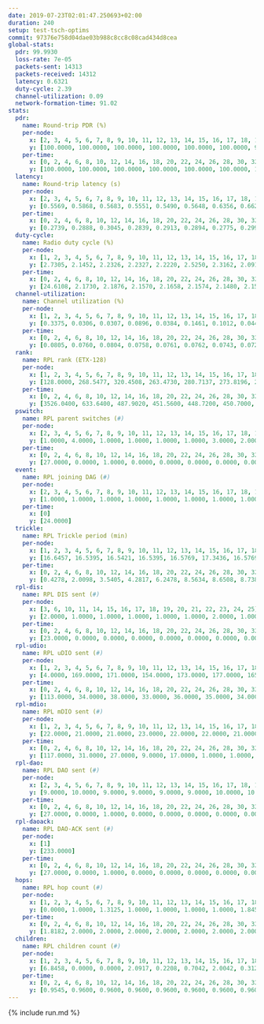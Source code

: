 ```yaml
---
date: 2019-07-23T02:01:47.250693+02:00
duration: 240
setup: test-tsch-optims
commit: 97376e758d04dae03b988c8cc8c08cad434d8cea
global-stats:
  pdr: 99.9930
  loss-rate: 7e-05
  packets-sent: 14313
  packets-received: 14312
  latency: 0.6321
  duty-cycle: 2.39
  channel-utilization: 0.09
  network-formation-time: 91.02
stats:
  pdr:
    name: Round-trip PDR (%)
    per-node:
      x: [2, 3, 4, 5, 6, 7, 8, 9, 10, 11, 12, 13, 14, 15, 16, 17, 18, 19, 20, 21, 22, 23, 24, 25]
      y: [100.0000, 100.0000, 100.0000, 100.0000, 100.0000, 100.0000, 99.8270, 100.0000, 100.0000, 100.0000, 100.0000, 100.0000, 100.0000, 100.0000, 100.0000, 100.0000, 100.0000, 100.0000, 100.0000, 100.0000, 100.0000, 100.0000, 100.0000, 100.0000]
    per-time:
      x: [0, 2, 4, 6, 8, 10, 12, 14, 16, 18, 20, 22, 24, 26, 28, 30, 32, 34, 36, 38, 40, 42, 44, 46, 48, 50, 52, 54, 56, 58, 60, 62, 64, 66, 68, 70, 72, 74, 76, 78, 80, 82, 84, 86, 88, 90, 92, 94, 96, 98, 100, 102, 104, 106, 108, 110, 112, 114, 116, 118, 120, 122, 124, 126, 128, 130, 132, 134, 136, 138, 140, 142, 144, 146, 148, 150, 152, 154, 156, 158, 160, 162, 164, 166, 168, 170, 172, 174, 176, 178, 180, 182, 184, 186, 188, 190, 192, 194, 196, 198, 200, 202, 204, 206, 208, 210, 212, 214, 216, 218, 220, 222, 224, 226, 228, 230, 232, 234, 236, 238, 240]
      y: [100.0000, 100.0000, 100.0000, 100.0000, 100.0000, 100.0000, 100.0000, 100.0000, 100.0000, 100.0000, 100.0000, 100.0000, 100.0000, 100.0000, 100.0000, 100.0000, 100.0000, 99.1736, 100.0000, 100.0000, 100.0000, 100.0000, 100.0000, 100.0000, 100.0000, 100.0000, 100.0000, 100.0000, 100.0000, 100.0000, 100.0000, 100.0000, 100.0000, 100.0000, 100.0000, 100.0000, 100.0000, 100.0000, 100.0000, 100.0000, 100.0000, 100.0000, 100.0000, 100.0000, 100.0000, 100.0000, 100.0000, 100.0000, 100.0000, 100.0000, 100.0000, 100.0000, 100.0000, 100.0000, 100.0000, 100.0000, 100.0000, 100.0000, 100.0000, 100.0000, 100.0000, 100.0000, 100.0000, 100.0000, 100.0000, 100.0000, 100.0000, 100.0000, 100.0000, 100.0000, 100.0000, 100.0000, 100.0000, 100.0000, 100.0000, 100.0000, 100.0000, 100.0000, 100.0000, 100.0000, 100.0000, 100.0000, 100.0000, 100.0000, 100.0000, 100.0000, 100.0000, 100.0000, 100.0000, 100.0000, 100.0000, 100.0000, 100.0000, 100.0000, 100.0000, 100.0000, 100.0000, 100.0000, 100.0000, 100.0000, 100.0000, 100.0000, 100.0000, 100.0000, 100.0000, 100.0000, 100.0000, 100.0000, 100.0000, 100.0000, 100.0000, 100.0000, 100.0000, 100.0000, 100.0000, 100.0000, 100.0000, 100.0000, 100.0000, 100.0000, null]
  latency:
    name: Round-trip latency (s)
    per-node:
      x: [2, 3, 4, 5, 6, 7, 8, 9, 10, 11, 12, 13, 14, 15, 16, 17, 18, 19, 20, 21, 22, 23, 24, 25]
      y: [0.5569, 0.5868, 0.5683, 0.5551, 0.5490, 0.5648, 0.6356, 0.6620, 0.5584, 0.6417, 0.5469, 0.6433, 0.6346, 0.6361, 0.6287, 0.6437, 0.5445, 0.7083, 0.6881, 0.7530, 0.6999, 0.8273, 0.6891, 0.6329]
    per-time:
      x: [0, 2, 4, 6, 8, 10, 12, 14, 16, 18, 20, 22, 24, 26, 28, 30, 32, 34, 36, 38, 40, 42, 44, 46, 48, 50, 52, 54, 56, 58, 60, 62, 64, 66, 68, 70, 72, 74, 76, 78, 80, 82, 84, 86, 88, 90, 92, 94, 96, 98, 100, 102, 104, 106, 108, 110, 112, 114, 116, 118, 120, 122, 124, 126, 128, 130, 132, 134, 136, 138, 140, 142, 144, 146, 148, 150, 152, 154, 156, 158, 160, 162, 164, 166, 168, 170, 172, 174, 176, 178, 180, 182, 184, 186, 188, 190, 192, 194, 196, 198, 200, 202, 204, 206, 208, 210, 212, 214, 216, 218, 220, 222, 224, 226, 228, 230, 232, 234, 236, 238, 240]
      y: [0.2739, 0.2888, 0.3045, 0.2839, 0.2913, 0.2894, 0.2775, 0.2991, 0.2861, 0.2930, 0.3041, 0.3076, 0.2858, 0.3112, 0.2864, 0.2852, 0.3020, 0.2865, 0.2951, 0.2783, 0.2742, 0.2804, 0.2911, 0.2790, 0.2803, 0.2691, 0.2868, 0.2859, 0.2929, 0.2893, 0.2789, 0.2798, 0.2697, 0.2750, 0.2807, 0.2973, 0.2872, 0.2695, 0.2861, 0.2689, 0.2958, 0.2960, 0.2932, 0.2989, 0.2857, 0.2709, 0.2665, 0.2848, 0.3078, 0.3120, 0.2860, 0.2969, 0.2580, 0.3545, 0.2726, 0.2432, 0.3137, 0.2673, 0.3227, 0.4325, 0.5738, 0.3461, 0.2639, 0.2699, 0.3882, 0.5801, 0.7099, 0.5441, 0.5527, 0.2746, 0.2984, 0.6942, 1.1683, 0.8827, 0.6648, 0.5704, 0.4221, 0.6918, 1.2312, 1.2106, 0.9574, 0.8150, 0.5767, 0.8747, 1.2166, 1.2458, 1.2389, 1.1300, 1.0096, 0.8403, 1.2271, 1.2421, 1.2367, 1.2425, 1.1929, 1.1340, 1.2369, 1.2422, 1.2346, 1.2453, 1.2233, 1.2254, 1.2159, 1.2144, 1.2210, 1.2274, 1.2146, 1.2268, 1.2244, 1.2181, 1.2120, 1.2339, 1.2262, 1.2004, 1.2093, 1.2276, 1.2273, 1.2134, 1.2237, 1.1966, null]
  duty-cycle:
    name: Radio duty cycle (%)
    per-node:
      x: [1, 2, 3, 4, 5, 6, 7, 8, 9, 10, 11, 12, 13, 14, 15, 16, 17, 18, 19, 20, 21, 22, 23, 24, 25]
      y: [2.7305, 2.1452, 2.2326, 2.2327, 2.2220, 2.5250, 2.3162, 2.0911, 2.0943, 2.1825, 2.2317, 2.7591, 2.3834, 2.1297, 2.3156, 2.4368, 2.3062, 2.6054, 2.3552, 2.5123, 2.3697, 2.4793, 2.5358, 2.3852, 2.3501]
    per-time:
      x: [0, 2, 4, 6, 8, 10, 12, 14, 16, 18, 20, 22, 24, 26, 28, 30, 32, 34, 36, 38, 40, 42, 44, 46, 48, 50, 52, 54, 56, 58, 60, 62, 64, 66, 68, 70, 72, 74, 76, 78, 80, 82, 84, 86, 88, 90, 92, 94, 96, 98, 100, 102, 104, 106, 108, 110, 112, 114, 116, 118, 120, 122, 124, 126, 128, 130, 132, 134, 136, 138, 140, 142, 144, 146, 148, 150, 152, 154, 156, 158, 160, 162, 164, 166, 168, 170, 172, 174, 176, 178, 180, 182, 184, 186, 188, 190, 192, 194, 196, 198, 200, 202, 204, 206, 208, 210, 212, 214, 216, 218, 220, 222, 224, 226, 228, 230, 232, 234, 236, 238, 240]
      y: [24.6108, 2.1730, 2.1876, 2.1570, 2.1658, 2.1574, 2.1480, 2.1543, 2.1621, 2.1489, 2.1629, 2.1563, 2.1725, 2.1720, 2.2004, 2.1697, 2.1546, 2.1611, 2.1559, 2.1738, 2.1487, 2.1536, 2.1566, 2.1588, 2.1550, 2.1510, 2.1553, 2.1672, 2.1679, 2.1766, 2.1581, 2.1592, 2.1665, 2.1584, 2.1527, 2.1558, 2.1438, 2.1558, 2.1470, 2.1594, 2.1512, 2.1720, 2.1659, 2.1658, 2.1562, 2.1557, 2.1431, 2.1524, 2.1504, 2.1537, 2.1611, 2.1569, 2.1658, 2.1474, 2.1451, 2.1339, 2.1441, 2.1721, 2.1468, 2.1696, 2.1589, 2.1545, 2.1572, 2.1487, 2.1535, 2.1641, 2.1580, 2.1699, 2.1502, 2.1506, 2.1385, 2.1710, 2.1567, 2.1660, 2.1655, 2.1483, 2.1573, 2.1569, 2.1621, 2.1585, 2.1547, 2.1605, 2.1405, 2.1684, 2.6914, 2.4441, 2.5462, 2.3649, 2.1774, 2.1454, 2.1629, 2.1700, 2.1645, 2.1696, 2.1673, 2.1623, 2.1576, 2.1487, 2.1644, 2.1579, 2.1682, 2.1609, 2.1693, 2.1516, 2.1571, 2.1634, 2.1445, 2.1648, 2.1555, 2.1671, 2.1507, 2.1569, 2.1622, 2.1605, 2.1573, 2.1561, 2.1684, 2.1424, 2.1492, 2.1536, null]
  channel-utilization:
    name: Channel utilization (%)
    per-node:
      x: [1, 2, 3, 4, 5, 6, 7, 8, 9, 10, 11, 12, 13, 14, 15, 16, 17, 18, 19, 20, 21, 22, 23, 24, 25]
      y: [0.3375, 0.0306, 0.0307, 0.0896, 0.0384, 0.1461, 0.1012, 0.0440, 0.0328, 0.0316, 0.0350, 0.3436, 0.0438, 0.0343, 0.0396, 0.1175, 0.0356, 0.1611, 0.0320, 0.0454, 0.0374, 0.0325, 0.0325, 0.0313, 0.0313]
    per-time:
      x: [0, 2, 4, 6, 8, 10, 12, 14, 16, 18, 20, 22, 24, 26, 28, 30, 32, 34, 36, 38, 40, 42, 44, 46, 48, 50, 52, 54, 56, 58, 60, 62, 64, 66, 68, 70, 72, 74, 76, 78, 80, 82, 84, 86, 88, 90, 92, 94, 96, 98, 100, 102, 104, 106, 108, 110, 112, 114, 116, 118, 120, 122, 124, 126, 128, 130, 132, 134, 136, 138, 140, 142, 144, 146, 148, 150, 152, 154, 156, 158, 160, 162, 164, 166, 168, 170, 172, 174, 176, 178, 180, 182, 184, 186, 188, 190, 192, 194, 196, 198, 200, 202, 204, 206, 208, 210, 212, 214, 216, 218, 220, 222, 224, 226, 228, 230, 232, 234, 236, 238, 240]
      y: [0.0805, 0.0760, 0.0804, 0.0758, 0.0761, 0.0762, 0.0743, 0.0722, 0.0761, 0.0726, 0.0798, 0.0769, 0.0820, 0.0818, 0.0906, 0.0799, 0.0739, 0.0753, 0.0754, 0.0821, 0.0732, 0.0752, 0.0731, 0.0748, 0.0743, 0.0714, 0.0748, 0.0781, 0.0795, 0.0815, 0.0754, 0.0752, 0.0764, 0.0733, 0.0748, 0.0748, 0.0717, 0.0741, 0.0723, 0.0763, 0.0716, 0.0782, 0.0781, 0.0777, 0.0755, 0.0761, 0.0702, 0.0733, 0.0725, 0.0731, 0.0773, 0.0752, 0.0801, 0.0716, 0.0728, 0.0679, 0.0725, 0.0799, 0.0708, 0.0754, 0.0739, 0.0727, 0.0743, 0.0704, 0.0737, 0.0771, 0.0746, 0.0781, 0.0707, 0.0717, 0.0683, 0.0785, 0.0756, 0.0744, 0.0736, 0.0707, 0.0705, 0.0720, 0.0722, 0.0738, 0.0723, 0.0728, 0.0698, 0.0745, 0.2433, 0.1165, 0.1487, 0.0592, 0.0786, 0.0698, 0.0738, 0.0799, 0.0751, 0.0774, 0.0758, 0.0754, 0.0736, 0.0725, 0.0765, 0.0746, 0.0773, 0.0741, 0.0741, 0.0729, 0.0710, 0.0752, 0.0706, 0.0737, 0.0734, 0.0758, 0.0704, 0.0737, 0.0749, 0.0712, 0.0749, 0.0751, 0.0780, 0.0717, 0.0716, 0.0740, null]
  rank:
    name: RPL rank (ETX-128)
    per-node:
      x: [1, 2, 3, 4, 5, 6, 7, 8, 9, 10, 11, 12, 13, 14, 15, 16, 17, 18, 19, 20, 21, 22, 23, 24, 25]
      y: [128.0000, 268.5477, 320.4508, 263.4730, 280.7137, 273.8196, 273.6058, 399.3745, 442.0165, 414.2634, 492.9383, 273.4606, 411.0902, 494.1341, 470.3580, 405.8313, 495.3693, 430.4256, 562.5918, 552.9669, 866.1967, 838.2934, 654.4385, 589.4232, 844.5021]
    per-time:
      x: [0, 2, 4, 6, 8, 10, 12, 14, 16, 18, 20, 22, 24, 26, 28, 30, 32, 34, 36, 38, 40, 42, 44, 46, 48, 50, 52, 54, 56, 58, 60, 62, 64, 66, 68, 70, 72, 74, 76, 78, 80, 82, 84, 86, 88, 90, 92, 94, 96, 98, 100, 102, 104, 106, 108, 110, 112, 114, 116, 118, 120, 122, 124, 126, 128, 130, 132, 134, 136, 138, 140, 142, 144, 146, 148, 150, 152, 154, 156, 158, 160, 162, 164, 166, 168, 170, 172, 174, 176, 178, 180, 182, 184, 186, 188, 190, 192, 194, 196, 198, 200, 202, 204, 206, 208, 210, 212, 214, 216, 218, 220, 222, 224, 226, 228, 230, 232, 234, 236, 238, 240]
      y: [3526.0400, 633.6400, 487.9020, 451.5600, 448.7200, 450.7000, 447.0000, 441.6000, 443.6000, 445.5800, 441.9216, 436.7400, 435.8431, 424.0400, 459.8000, 465.8400, 453.6600, 455.1400, 462.7059, 454.9811, 437.6000, 439.9000, 440.4400, 441.1800, 440.5800, 435.7200, 430.8800, 430.4314, 420.9800, 429.0392, 425.4800, 421.7800, 424.5000, 422.2000, 418.1600, 420.2200, 427.0000, 422.9804, 414.0600, 411.8235, 408.1400, 399.5600, 401.3600, 398.2800, 398.9400, 404.4600, 401.5600, 402.1200, 401.4800, 400.4800, 408.4400, 406.4600, 419.3725, 418.1800, 419.0200, 413.7647, 414.5400, 417.2549, 416.7451, 414.4200, 413.1600, 410.2400, 416.7843, 419.4200, 422.7600, 423.7451, 416.2000, 414.6000, 410.8400, 405.2745, 409.2200, 415.0392, 409.2745, 410.0980, 402.2600, 403.5600, 401.0600, 399.6000, 401.6200, 396.5200, 394.9000, 397.6400, 398.4600, 420.0600, 311.1888, 302.1119, 276.9200, 289.1132, 419.0588, 420.0800, 423.6667, 414.7255, 416.7692, 419.9608, 414.5400, 408.3800, 410.8400, 411.2200, 404.1800, 402.6600, 403.0192, 398.5200, 403.5200, 400.9400, 399.3200, 401.0000, 403.6200, 409.3725, 405.1400, 405.7600, 404.1000, 403.4800, 404.0600, 403.4800, 396.5490, 404.0000, 396.9020, 401.6200, 400.5800, 397.8400, null]
  pswitch:
    name: RPL parent switches (#)
    per-node:
      x: [2, 3, 4, 5, 6, 7, 8, 9, 10, 11, 12, 13, 14, 15, 16, 17, 18, 19, 20, 21, 22, 23, 24, 25]
      y: [1.0000, 4.0000, 1.0000, 1.0000, 1.0000, 1.0000, 3.0000, 2.0000, 3.0000, 3.0000, 1.0000, 4.0000, 6.0000, 3.0000, 3.0000, 1.0000, 2.0000, 5.0000, 3.0000, 4.0000, 2.0000, 5.0000, 1.0000, 1.0000]
    per-time:
      x: [0, 2, 4, 6, 8, 10, 12, 14, 16, 18, 20, 22, 24, 26, 28, 30, 32, 34, 36, 38, 40, 42, 44, 46, 48, 50, 52, 54, 56, 58, 60, 62, 64, 66, 68, 70, 72, 74, 76, 78, 80, 82, 84, 86, 88, 90, 92, 94, 96, 98, 100, 102, 104, 106, 108, 110, 112, 114, 116, 118, 120, 122, 124, 126, 128, 130, 132, 134, 136, 138, 140, 142, 144, 146, 148, 150, 152, 154, 156, 158, 160, 162, 164, 166, 168, 170, 172, 174, 176, 178, 180, 182, 184, 186, 188, 190, 192, 194, 196, 198, 200, 202, 204, 206, 208, 210, 212, 214, 216, 218, 220, 222, 224, 226, 228, 230, 232]
      y: [27.0000, 0.0000, 1.0000, 0.0000, 0.0000, 0.0000, 0.0000, 0.0000, 0.0000, 0.0000, 1.0000, 0.0000, 1.0000, 0.0000, 0.0000, 0.0000, 0.0000, 0.0000, 1.0000, 3.0000, 0.0000, 0.0000, 0.0000, 0.0000, 0.0000, 0.0000, 0.0000, 1.0000, 0.0000, 1.0000, 0.0000, 0.0000, 0.0000, 0.0000, 0.0000, 0.0000, 0.0000, 1.0000, 0.0000, 1.0000, 0.0000, 0.0000, 0.0000, 0.0000, 0.0000, 0.0000, 0.0000, 0.0000, 0.0000, 0.0000, 0.0000, 0.0000, 1.0000, 0.0000, 0.0000, 1.0000, 0.0000, 1.0000, 1.0000, 0.0000, 0.0000, 0.0000, 1.0000, 0.0000, 0.0000, 1.0000, 0.0000, 0.0000, 0.0000, 1.0000, 0.0000, 1.0000, 1.0000, 1.0000, 0.0000, 0.0000, 0.0000, 0.0000, 0.0000, 0.0000, 0.0000, 0.0000, 0.0000, 0.0000, 0.0000, 0.0000, 0.0000, 0.0000, 1.0000, 0.0000, 1.0000, 1.0000, 2.0000, 1.0000, 0.0000, 0.0000, 0.0000, 0.0000, 0.0000, 0.0000, 2.0000, 0.0000, 0.0000, 0.0000, 0.0000, 0.0000, 0.0000, 1.0000, 0.0000, 0.0000, 0.0000, 0.0000, 0.0000, 0.0000, 1.0000, 2.0000, 1.0000]
  event:
    name: RPL joining DAG (#)
    per-node:
      x: [2, 3, 4, 5, 6, 7, 8, 9, 10, 11, 12, 13, 14, 15, 16, 17, 18, 19, 20, 21, 22, 23, 24, 25]
      y: [1.0000, 1.0000, 1.0000, 1.0000, 1.0000, 1.0000, 1.0000, 1.0000, 1.0000, 1.0000, 1.0000, 1.0000, 1.0000, 1.0000, 1.0000, 1.0000, 1.0000, 1.0000, 1.0000, 1.0000, 1.0000, 1.0000, 1.0000, 1.0000]
    per-time:
      x: [0]
      y: [24.0000]
  trickle:
    name: RPL Trickle period (min)
    per-node:
      x: [1, 2, 3, 4, 5, 6, 7, 8, 9, 10, 11, 12, 13, 14, 15, 16, 17, 18, 19, 20, 21, 22, 23, 24, 25]
      y: [16.6457, 16.5395, 16.5421, 16.5395, 16.5769, 17.3436, 16.5769, 16.5843, 16.5344, 16.4798, 16.5472, 16.5395, 16.5421, 16.5497, 16.4613, 16.5377, 16.5299, 16.4619, 16.5384, 16.5806, 16.5345, 16.1896, 16.5880, 16.5228, 16.5228]
    per-time:
      x: [0, 2, 4, 6, 8, 10, 12, 14, 16, 18, 20, 22, 24, 26, 28, 30, 32, 34, 36, 38, 40, 42, 44, 46, 48, 50, 52, 54, 56, 58, 60, 62, 64, 66, 68, 70, 72, 74, 76, 78, 80, 82, 84, 86, 88, 90, 92, 94, 96, 98, 100, 102, 104, 106, 108, 110, 112, 114, 116, 118, 120, 122, 124, 126, 128, 130, 132, 134, 136, 138, 140, 142, 144, 146, 148, 150, 152, 154, 156, 158, 160, 162, 164, 166, 168, 170, 172, 174, 176, 178, 180, 182, 184, 186, 188, 190, 192, 194, 196, 198, 200, 202, 204, 206, 208, 210, 212, 214, 216, 218, 220, 222, 224, 226, 228, 230, 232, 234, 236, 238, 240]
      y: [0.4278, 2.0098, 3.5405, 4.2817, 6.2478, 8.5634, 8.6508, 8.7381, 9.4372, 17.1267, 17.1336, 17.4763, 17.4763, 17.4763, 17.4763, 17.4763, 17.4763, 17.4763, 17.4763, 17.4763, 17.4763, 17.4763, 17.4763, 17.4763, 17.4763, 17.4763, 17.4763, 17.4763, 17.4763, 17.4763, 17.4763, 17.4763, 17.4763, 17.4763, 17.4763, 17.4763, 17.4763, 17.4763, 17.4763, 17.4763, 17.4763, 17.4763, 17.4763, 17.4763, 17.4763, 17.4763, 17.4763, 17.4763, 17.4763, 17.4763, 17.4763, 17.4763, 17.4763, 17.4763, 17.4763, 17.4763, 17.4763, 17.4763, 17.4763, 17.4763, 17.4763, 17.4763, 17.4763, 17.4763, 17.4763, 17.4763, 17.4763, 17.4763, 17.4763, 17.4763, 17.4763, 17.4763, 17.4763, 17.4763, 17.4763, 17.4763, 17.4763, 17.4763, 17.4763, 17.4763, 17.4763, 17.4763, 17.4763, 17.4763, 17.4763, 17.4763, 17.4763, 17.4763, 17.4763, 17.4763, 17.4763, 17.4763, 17.4763, 17.4763, 17.4763, 17.4763, 17.4763, 17.4763, 17.4763, 17.4763, 17.4763, 17.4763, 17.4763, 17.4763, 17.4763, 17.4763, 17.4763, 17.4763, 17.4763, 17.4763, 17.4763, 17.4763, 17.4763, 17.4763, 17.4763, 17.4763, 17.4763, 17.4763, 17.4763, 17.4763, null]
  rpl-dis:
    name: RPL DIS sent (#)
    per-node:
      x: [3, 6, 10, 11, 14, 15, 16, 17, 18, 19, 20, 21, 22, 23, 24, 25]
      y: [2.0000, 1.0000, 1.0000, 1.0000, 1.0000, 1.0000, 2.0000, 1.0000, 1.0000, 1.0000, 2.0000, 1.0000, 3.0000, 3.0000, 1.0000, 2.0000]
    per-time:
      x: [0, 2, 4, 6, 8, 10, 12, 14, 16, 18, 20, 22, 24, 26, 28, 30, 32, 34, 36, 38, 40, 42, 44, 46, 48, 50, 52, 54, 56, 58, 60, 62, 64, 66, 68, 70, 72, 74, 76, 78, 80, 82, 84, 86, 88, 90, 92, 94, 96, 98, 100, 102, 104, 106, 108, 110, 112, 114, 116, 118, 120, 122, 124, 126, 128, 130, 132, 134, 136, 138, 140, 142, 144, 146, 148, 150, 152, 154, 156, 158, 160, 162, 164, 166, 168, 170, 172]
      y: [23.0000, 0.0000, 0.0000, 0.0000, 0.0000, 0.0000, 0.0000, 0.0000, 0.0000, 0.0000, 0.0000, 0.0000, 0.0000, 0.0000, 0.0000, 0.0000, 0.0000, 0.0000, 0.0000, 0.0000, 0.0000, 0.0000, 0.0000, 0.0000, 0.0000, 0.0000, 0.0000, 0.0000, 0.0000, 0.0000, 0.0000, 0.0000, 0.0000, 0.0000, 0.0000, 0.0000, 0.0000, 0.0000, 0.0000, 0.0000, 0.0000, 0.0000, 0.0000, 0.0000, 0.0000, 0.0000, 0.0000, 0.0000, 0.0000, 0.0000, 0.0000, 0.0000, 0.0000, 0.0000, 0.0000, 0.0000, 0.0000, 0.0000, 0.0000, 0.0000, 0.0000, 0.0000, 0.0000, 0.0000, 0.0000, 0.0000, 0.0000, 0.0000, 0.0000, 0.0000, 0.0000, 0.0000, 0.0000, 0.0000, 0.0000, 0.0000, 0.0000, 0.0000, 0.0000, 0.0000, 0.0000, 0.0000, 0.0000, 0.0000, 0.0000, 0.0000, 1.0000]
  rpl-udio:
    name: RPL uDIO sent (#)
    per-node:
      x: [1, 2, 3, 4, 5, 6, 7, 8, 9, 10, 11, 12, 13, 14, 15, 16, 17, 18, 19, 20, 21, 22, 23, 24, 25]
      y: [4.0000, 169.0000, 171.0000, 154.0000, 173.0000, 177.0000, 165.0000, 170.0000, 165.0000, 166.0000, 167.0000, 131.0000, 167.0000, 167.0000, 172.0000, 153.0000, 163.0000, 132.0000, 165.0000, 167.0000, 167.0000, 170.0000, 164.0000, 169.0000, 174.0000]
    per-time:
      x: [0, 2, 4, 6, 8, 10, 12, 14, 16, 18, 20, 22, 24, 26, 28, 30, 32, 34, 36, 38, 40, 42, 44, 46, 48, 50, 52, 54, 56, 58, 60, 62, 64, 66, 68, 70, 72, 74, 76, 78, 80, 82, 84, 86, 88, 90, 92, 94, 96, 98, 100, 102, 104, 106, 108, 110, 112, 114, 116, 118, 120, 122, 124, 126, 128, 130, 132, 134, 136, 138, 140, 142, 144, 146, 148, 150, 152, 154, 156, 158, 160, 162, 164, 166, 168, 170, 172, 174, 176, 178, 180, 182, 184, 186, 188, 190, 192, 194, 196, 198, 200, 202, 204, 206, 208, 210, 212, 214, 216, 218, 220, 222, 224, 226, 228, 230, 232, 234, 236, 238, 240]
      y: [113.0000, 34.0000, 38.0000, 33.0000, 36.0000, 35.0000, 34.0000, 34.0000, 33.0000, 33.0000, 35.0000, 30.0000, 33.0000, 27.0000, 38.0000, 39.0000, 29.0000, 32.0000, 33.0000, 32.0000, 35.0000, 34.0000, 31.0000, 32.0000, 31.0000, 35.0000, 32.0000, 37.0000, 28.0000, 31.0000, 30.0000, 33.0000, 34.0000, 31.0000, 32.0000, 29.0000, 30.0000, 34.0000, 35.0000, 34.0000, 32.0000, 32.0000, 29.0000, 30.0000, 29.0000, 33.0000, 32.0000, 39.0000, 33.0000, 29.0000, 28.0000, 34.0000, 35.0000, 31.0000, 28.0000, 34.0000, 33.0000, 29.0000, 27.0000, 33.0000, 33.0000, 32.0000, 34.0000, 31.0000, 35.0000, 35.0000, 27.0000, 32.0000, 32.0000, 36.0000, 28.0000, 31.0000, 26.0000, 33.0000, 32.0000, 33.0000, 32.0000, 32.0000, 33.0000, 31.0000, 26.0000, 30.0000, 31.0000, 36.0000, 37.0000, 38.0000, 29.0000, 37.0000, 35.0000, 28.0000, 33.0000, 36.0000, 38.0000, 34.0000, 30.0000, 29.0000, 26.0000, 32.0000, 29.0000, 34.0000, 31.0000, 31.0000, 31.0000, 31.0000, 31.0000, 35.0000, 29.0000, 33.0000, 34.0000, 34.0000, 29.0000, 27.0000, 33.0000, 29.0000, 31.0000, 36.0000, 31.0000, 28.0000, 32.0000, 28.0000, 3.0000]
  rpl-mdio:
    name: RPL mDIO sent (#)
    per-node:
      x: [1, 2, 3, 4, 5, 6, 7, 8, 9, 10, 11, 12, 13, 14, 15, 16, 17, 18, 19, 20, 21, 22, 23, 24, 25]
      y: [22.0000, 21.0000, 21.0000, 23.0000, 22.0000, 22.0000, 21.0000, 22.0000, 22.0000, 20.0000, 21.0000, 22.0000, 21.0000, 23.0000, 22.0000, 21.0000, 20.0000, 21.0000, 23.0000, 20.0000, 21.0000, 25.0000, 21.0000, 21.0000, 20.0000]
    per-time:
      x: [0, 2, 4, 6, 8, 10, 12, 14, 16, 18, 20, 22, 24, 26, 28, 30, 32, 34, 36, 38, 40, 42, 44, 46, 48, 50, 52, 54, 56, 58, 60, 62, 64, 66, 68, 70, 72, 74, 76, 78, 80, 82, 84, 86, 88, 90, 92, 94, 96, 98, 100, 102, 104, 106, 108, 110, 112, 114, 116, 118, 120, 122, 124, 126, 128, 130, 132, 134, 136, 138, 140, 142, 144, 146, 148, 150, 152, 154, 156, 158, 160, 162, 164, 166, 168, 170, 172, 174, 176, 178, 180, 182, 184, 186, 188, 190, 192, 194, 196, 198, 200, 202, 204, 206, 208, 210, 212, 214, 216, 218, 220, 222, 224, 226, 228, 230, 232, 234, 236, 238]
      y: [117.0000, 31.0000, 27.0000, 9.0000, 17.0000, 1.0000, 1.0000, 13.0000, 10.0000, 1.0000, 0.0000, 0.0000, 0.0000, 1.0000, 4.0000, 6.0000, 7.0000, 7.0000, 0.0000, 0.0000, 0.0000, 0.0000, 6.0000, 4.0000, 4.0000, 8.0000, 3.0000, 0.0000, 0.0000, 0.0000, 1.0000, 8.0000, 3.0000, 10.0000, 3.0000, 0.0000, 0.0000, 0.0000, 0.0000, 4.0000, 6.0000, 7.0000, 4.0000, 4.0000, 0.0000, 0.0000, 0.0000, 0.0000, 5.0000, 6.0000, 6.0000, 3.0000, 4.0000, 0.0000, 1.0000, 0.0000, 0.0000, 3.0000, 8.0000, 5.0000, 7.0000, 2.0000, 0.0000, 0.0000, 0.0000, 2.0000, 6.0000, 5.0000, 8.0000, 3.0000, 1.0000, 0.0000, 0.0000, 0.0000, 4.0000, 4.0000, 6.0000, 4.0000, 7.0000, 0.0000, 0.0000, 0.0000, 0.0000, 5.0000, 4.0000, 5.0000, 6.0000, 4.0000, 0.0000, 1.0000, 0.0000, 0.0000, 6.0000, 7.0000, 4.0000, 6.0000, 2.0000, 0.0000, 0.0000, 0.0000, 3.0000, 4.0000, 6.0000, 4.0000, 6.0000, 2.0000, 0.0000, 0.0000, 0.0000, 3.0000, 5.0000, 8.0000, 4.0000, 4.0000, 1.0000, 1.0000, 0.0000, 0.0000, 7.0000, 3.0000]
  rpl-dao:
    name: RPL DAO sent (#)
    per-node:
      x: [2, 3, 4, 5, 6, 7, 8, 9, 10, 11, 12, 13, 14, 15, 16, 17, 18, 19, 20, 21, 22, 23, 24, 25]
      y: [9.0000, 10.0000, 9.0000, 9.0000, 9.0000, 9.0000, 10.0000, 10.0000, 10.0000, 10.0000, 9.0000, 10.0000, 11.0000, 10.0000, 10.0000, 9.0000, 10.0000, 10.0000, 10.0000, 10.0000, 10.0000, 11.0000, 9.0000, 9.0000]
    per-time:
      x: [0, 2, 4, 6, 8, 10, 12, 14, 16, 18, 20, 22, 24, 26, 28, 30, 32, 34, 36, 38, 40, 42, 44, 46, 48, 50, 52, 54, 56, 58, 60, 62, 64, 66, 68, 70, 72, 74, 76, 78, 80, 82, 84, 86, 88, 90, 92, 94, 96, 98, 100, 102, 104, 106, 108, 110, 112, 114, 116, 118, 120, 122, 124, 126, 128, 130, 132, 134, 136, 138, 140, 142, 144, 146, 148, 150, 152, 154, 156, 158, 160, 162, 164, 166, 168, 170, 172, 174, 176, 178, 180, 182, 184, 186, 188, 190, 192, 194, 196, 198, 200, 202, 204, 206, 208, 210, 212, 214, 216, 218, 220, 222, 224, 226, 228, 230, 232, 234, 236, 238]
      y: [27.0000, 0.0000, 1.0000, 0.0000, 0.0000, 0.0000, 0.0000, 0.0000, 0.0000, 0.0000, 1.0000, 0.0000, 1.0000, 0.0000, 20.0000, 1.0000, 1.0000, 0.0000, 1.0000, 3.0000, 0.0000, 0.0000, 0.0000, 0.0000, 0.0000, 0.0000, 1.0000, 1.0000, 14.0000, 5.0000, 1.0000, 0.0000, 1.0000, 0.0000, 1.0000, 0.0000, 0.0000, 1.0000, 0.0000, 1.0000, 1.0000, 0.0000, 11.0000, 7.0000, 0.0000, 1.0000, 0.0000, 1.0000, 1.0000, 0.0000, 0.0000, 1.0000, 1.0000, 1.0000, 0.0000, 1.0000, 4.0000, 13.0000, 1.0000, 1.0000, 0.0000, 1.0000, 2.0000, 0.0000, 0.0000, 1.0000, 1.0000, 0.0000, 0.0000, 2.0000, 3.0000, 11.0000, 3.0000, 2.0000, 0.0000, 1.0000, 2.0000, 0.0000, 0.0000, 0.0000, 2.0000, 0.0000, 0.0000, 1.0000, 3.0000, 11.0000, 1.0000, 2.0000, 2.0000, 0.0000, 3.0000, 2.0000, 2.0000, 1.0000, 1.0000, 0.0000, 0.0000, 1.0000, 1.0000, 7.0000, 5.0000, 2.0000, 1.0000, 0.0000, 2.0000, 2.0000, 1.0000, 2.0000, 1.0000, 1.0000, 0.0000, 0.0000, 1.0000, 4.0000, 9.0000, 3.0000, 2.0000, 0.0000, 0.0000, 1.0000]
  rpl-daoack:
    name: RPL DAO-ACK sent (#)
    per-node:
      x: [1]
      y: [233.0000]
    per-time:
      x: [0, 2, 4, 6, 8, 10, 12, 14, 16, 18, 20, 22, 24, 26, 28, 30, 32, 34, 36, 38, 40, 42, 44, 46, 48, 50, 52, 54, 56, 58, 60, 62, 64, 66, 68, 70, 72, 74, 76, 78, 80, 82, 84, 86, 88, 90, 92, 94, 96, 98, 100, 102, 104, 106, 108, 110, 112, 114, 116, 118, 120, 122, 124, 126, 128, 130, 132, 134, 136, 138, 140, 142, 144, 146, 148, 150, 152, 154, 156, 158, 160, 162, 164, 166, 168, 170, 172, 174, 176, 178, 180, 182, 184, 186, 188, 190, 192, 194, 196, 198, 200, 202, 204, 206, 208, 210, 212, 214, 216, 218, 220, 222, 224, 226, 228, 230, 232, 234, 236, 238]
      y: [27.0000, 0.0000, 1.0000, 0.0000, 0.0000, 0.0000, 0.0000, 0.0000, 0.0000, 0.0000, 1.0000, 0.0000, 1.0000, 0.0000, 20.0000, 1.0000, 1.0000, 0.0000, 1.0000, 3.0000, 0.0000, 0.0000, 0.0000, 0.0000, 0.0000, 0.0000, 1.0000, 1.0000, 14.0000, 5.0000, 1.0000, 0.0000, 1.0000, 0.0000, 1.0000, 0.0000, 0.0000, 1.0000, 0.0000, 1.0000, 1.0000, 0.0000, 8.0000, 10.0000, 0.0000, 1.0000, 0.0000, 1.0000, 1.0000, 0.0000, 0.0000, 1.0000, 1.0000, 1.0000, 0.0000, 1.0000, 3.0000, 14.0000, 1.0000, 1.0000, 0.0000, 1.0000, 2.0000, 0.0000, 0.0000, 1.0000, 1.0000, 0.0000, 0.0000, 2.0000, 2.0000, 12.0000, 3.0000, 2.0000, 0.0000, 1.0000, 2.0000, 0.0000, 0.0000, 0.0000, 2.0000, 0.0000, 0.0000, 1.0000, 3.0000, 11.0000, 1.0000, 2.0000, 2.0000, 0.0000, 2.0000, 3.0000, 2.0000, 1.0000, 1.0000, 0.0000, 0.0000, 1.0000, 1.0000, 6.0000, 6.0000, 2.0000, 1.0000, 0.0000, 2.0000, 2.0000, 1.0000, 2.0000, 1.0000, 1.0000, 0.0000, 0.0000, 1.0000, 4.0000, 9.0000, 3.0000, 2.0000, 0.0000, 0.0000, 1.0000]
  hops:
    name: RPL hop count (#)
    per-node:
      x: [1, 2, 3, 4, 5, 6, 7, 8, 9, 10, 11, 12, 13, 14, 15, 16, 17, 18, 19, 20, 21, 22, 23, 24, 25]
      y: [0.0000, 1.0000, 1.3125, 1.0000, 1.0000, 1.0000, 1.0000, 1.8458, 2.0083, 1.9958, 2.0000, 1.0000, 2.0000, 2.3250, 2.4625, 2.0000, 2.0000, 2.0000, 3.0000, 3.0000, 3.0000, 3.0000, 3.6109, 3.0000, 3.0000]
    per-time:
      x: [0, 2, 4, 6, 8, 10, 12, 14, 16, 18, 20, 22, 24, 26, 28, 30, 32, 34, 36, 38, 40, 42, 44, 46, 48, 50, 52, 54, 56, 58, 60, 62, 64, 66, 68, 70, 72, 74, 76, 78, 80, 82, 84, 86, 88, 90, 92, 94, 96, 98, 100, 102, 104, 106, 108, 110, 112, 114, 116, 118, 120, 122, 124, 126, 128, 130, 132, 134, 136, 138, 140, 142, 144, 146, 148, 150, 152, 154, 156, 158, 160, 162, 164, 166, 168, 170, 172, 174, 176, 178, 180, 182, 184, 186, 188, 190, 192, 194, 196, 198, 200, 202, 204, 206, 208, 210, 212, 214, 216, 218, 220, 222, 224, 226, 228, 230, 232, 234, 236, 238]
      y: [1.8182, 2.0000, 2.0000, 2.0000, 2.0000, 2.0000, 2.0000, 2.0000, 2.0000, 2.0000, 2.0800, 2.0800, 2.0800, 2.0800, 2.0800, 2.0800, 2.0800, 2.0800, 2.1200, 2.1200, 2.0800, 2.0800, 2.0800, 2.0800, 2.0800, 2.0800, 2.0800, 2.0600, 2.0400, 2.0400, 2.0400, 2.0400, 2.0400, 2.0400, 2.0400, 2.0400, 2.0400, 2.0200, 2.0000, 2.0000, 2.0000, 2.0000, 2.0000, 2.0000, 2.0000, 2.0000, 2.0000, 2.0000, 2.0000, 2.0000, 2.0000, 2.0000, 2.0000, 2.0000, 2.0000, 1.9800, 1.9600, 1.9600, 1.9600, 1.9600, 1.9600, 1.9600, 1.9600, 1.9600, 1.9600, 1.9600, 1.9600, 1.9600, 1.9600, 1.9600, 1.9600, 1.9600, 1.9600, 1.9400, 1.9200, 1.9200, 1.9200, 1.9200, 1.9200, 1.9200, 1.9200, 1.9200, 1.9200, 1.9200, 1.9200, 1.9200, 1.9200, 1.9200, 1.9400, 1.9600, 1.9600, 1.9600, 1.9600, 1.9600, 1.9600, 1.9600, 1.9600, 1.9600, 1.9600, 1.9600, 1.9400, 1.9200, 1.9200, 1.9200, 1.9200, 1.9200, 1.9200, 1.9200, 1.9200, 1.9200, 1.9200, 1.9200, 1.9200, 1.9200, 1.9200, 1.9200, 1.9200, 1.9200, 1.9200, 1.9200]
  children:
    name: RPL children count (#)
    per-node:
      x: [1, 2, 3, 4, 5, 6, 7, 8, 9, 10, 11, 12, 13, 14, 15, 16, 17, 18, 19, 20, 21, 22, 23, 24, 25]
      y: [6.8458, 0.0000, 0.0000, 2.0917, 0.2208, 0.7042, 2.0042, 0.3125, 0.0000, 0.0000, 0.0000, 4.1792, 0.3875, 0.0000, 0.2833, 2.6250, 0.0000, 3.7125, 0.0000, 0.4603, 0.1506, 0.0000, 0.0000, 0.0000, 0.0000]
    per-time:
      x: [0, 2, 4, 6, 8, 10, 12, 14, 16, 18, 20, 22, 24, 26, 28, 30, 32, 34, 36, 38, 40, 42, 44, 46, 48, 50, 52, 54, 56, 58, 60, 62, 64, 66, 68, 70, 72, 74, 76, 78, 80, 82, 84, 86, 88, 90, 92, 94, 96, 98, 100, 102, 104, 106, 108, 110, 112, 114, 116, 118, 120, 122, 124, 126, 128, 130, 132, 134, 136, 138, 140, 142, 144, 146, 148, 150, 152, 154, 156, 158, 160, 162, 164, 166, 168, 170, 172, 174, 176, 178, 180, 182, 184, 186, 188, 190, 192, 194, 196, 198, 200, 202, 204, 206, 208, 210, 212, 214, 216, 218, 220, 222, 224, 226, 228, 230, 232, 234, 236, 238]
      y: [0.9545, 0.9600, 0.9600, 0.9600, 0.9600, 0.9600, 0.9600, 0.9600, 0.9600, 0.9600, 0.9600, 0.9600, 0.9600, 0.9600, 0.9600, 0.9600, 0.9600, 0.9600, 0.9600, 0.9600, 0.9600, 0.9600, 0.9600, 0.9600, 0.9600, 0.9600, 0.9600, 0.9600, 0.9600, 0.9600, 0.9600, 0.9600, 0.9600, 0.9600, 0.9600, 0.9600, 0.9600, 0.9600, 0.9600, 0.9600, 0.9600, 0.9600, 0.9600, 0.9600, 0.9600, 0.9600, 0.9600, 0.9600, 0.9600, 0.9600, 0.9600, 0.9600, 0.9600, 0.9600, 0.9600, 0.9600, 0.9600, 0.9600, 0.9600, 0.9600, 0.9600, 0.9600, 0.9600, 0.9600, 0.9600, 0.9600, 0.9600, 0.9600, 0.9600, 0.9600, 0.9600, 0.9600, 0.9600, 0.9600, 0.9600, 0.9600, 0.9600, 0.9600, 0.9600, 0.9600, 0.9600, 0.9600, 0.9600, 0.9600, 0.9600, 0.9600, 0.9600, 0.9600, 0.9600, 0.9600, 0.9600, 0.9600, 0.9600, 0.9600, 0.9600, 0.9600, 0.9600, 0.9600, 0.9600, 0.9600, 0.9600, 0.9600, 0.9600, 0.9600, 0.9600, 0.9600, 0.9600, 0.9600, 0.9600, 0.9600, 0.9600, 0.9600, 0.9600, 0.9600, 0.9600, 0.9600, 0.9600, 0.9600, 0.9600, 0.9600]
---
```


{% include run.md %}
